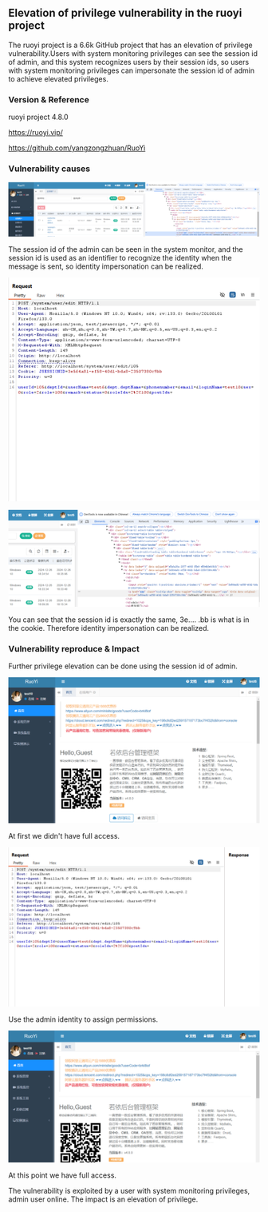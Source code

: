 ## Elevation of privilege vulnerability in the ruoyi project

The ruoyi project is a 6.6k GitHub project that has an elevation of privilege vulnerability.Users with system monitoring privileges can see the session id of admin, and this system recognizes users by their session ids, so users with system monitoring privileges can impersonate the session id of admin to achieve elevated privileges.

### Version & Reference

ruoyi project 4.8.0

https://ruoyi.vip/

https://github.com/yangzongzhuan/RuoYi

### Vulnerability causes

![1735209701386](./img/1735209701386.png)

The session id of the admin can be seen in the system monitor, and the session id is used as an identifier to recognize the identity when the message is sent, so identity impersonation can be realized.

![1735209753565](./img/1735209753565.png)

![1735209863312](./img/1735209863312.png)

You can see that the session id is exactly the same, 3e.... .bb is what is in the cookie. Therefore identity impersonation can be realized.

### Vulnerability reproduce & Impact

Further privilege elevation can be done using the session id of admin.

![1735210019153](./img/1735210019153.png)

At first we didn't have full access.

![1735210041427](./img/1735210041427.png)

Use the admin identity to assign permissions.

![1735210073030](./img/1735210073030.png)

At this point we have full access.

The vulnerability is exploited by a user with system monitoring privileges, admin user online. The impact is an elevation of privilege.